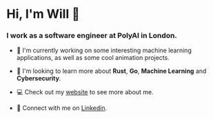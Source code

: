 # Hi, I'm Will 👋

### I work as a software engineer at PolyAI in London.

- 🔭 I'm currently working on some interesting machine learning applications, as well as some cool animation projects.

- 🌱 I'm looking to learn more about **Rust**, **Go**, **Machine Learning** and **Cybersecurity**.

- :computer: Check out my [website](https://www.william-thomson.studio/) to see more about me.

- :incoming_envelope: Connect with me on [Linkedin](https://www.linkedin.com/in/william-p-thomson/).

